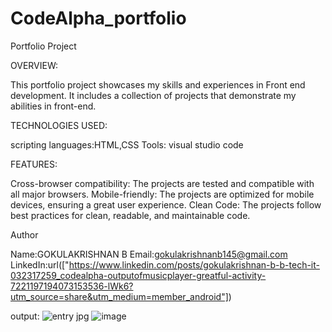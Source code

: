 # CodeAlpha_portfolio

Portfolio Project

OVERVIEW:

This portfolio project showcases my skills and experiences in Front end development. It includes a collection of projects that demonstrate my abilities in front-end.

TECHNOLOGIES USED:

scripting languages:HTML,CSS
Tools: visual studio code

FEATURES:

Cross-browser compatibility: The projects are tested and compatible with all major browsers.
Mobile-friendly: The projects are optimized for mobile devices, ensuring a great user experience.
Clean Code: The projects follow best practices for clean, readable, and maintainable code.


Author

Name:GOKULAKRISHNAN B
Email:gokulakrishnanb145@gmail.com
LinkedIn:url(["https://www.linkedin.com/posts/gokulakrishnan-b-b-tech-it-032317259_codealpha-outputofmusicplayer-greatful-activity-7221197194073153536-lWk6?utm_source=share&utm_medium=member_android"])

output: 
![entry jpg](https://github.com/user-attachments/assets/1284bca2-d8a2-457c-8fc4-4f18a69b41cf)
![image](https://github.com/user-attachments/assets/12a856a4-7c53-4133-9812-296306f4adf8)





